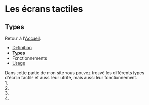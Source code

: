 # Les écrans tactiles
## Types
Retour à l'[Accueil](tactiles.md).

- [Définition](definition.md)
- **Types**
- [Fonctionnements](fonctionnement.md)
- [Usage](usage.md)

Dans cette partie de mon site vous pouvez trouvé les différents types d'écran tactile et aussi leur utilité, mais aussi leur fonctionnement.\
1.\
2.\
3.\
4.

